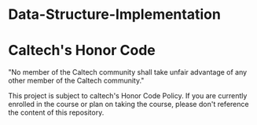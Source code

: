 # Data-Structure-Implementation

# Caltech's Honor Code
"No member of the Caltech community shall take unfair advantage of any other member of the Caltech community."

This project is subject to caltech's Honor Code Policy. If you are currently enrolled in the course or plan on taking the course, please don't reference the content of this repository.
